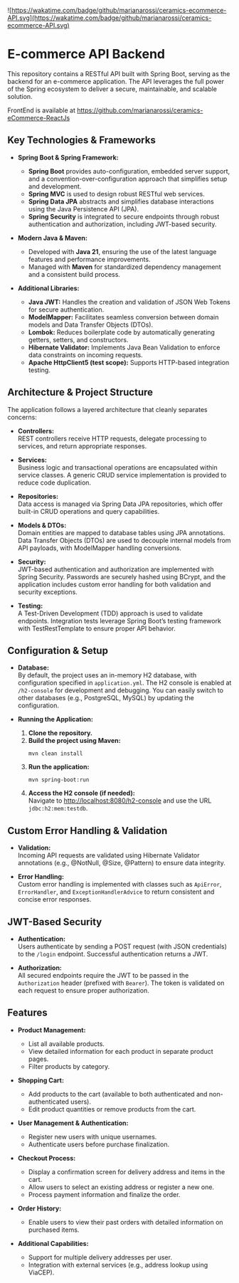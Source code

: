 ![https://wakatime.com/badge/github/marianarossi/ceramics-ecommerce-API.svg](https://wakatime.com/badge/github/marianarossi/ceramics-ecommerce-API.svg)


# E-commerce API Backend

This repository contains a RESTful API built with Spring Boot, serving as the backend for an e-commerce application. The API leverages the full power of the Spring ecosystem to deliver a secure, maintainable, and scalable solution.

FrontEnd is available at https://github.com/marianarossi/ceramics-eCommerce-ReactJs

## Key Technologies & Frameworks

- **Spring Boot & Spring Framework:**  
  - **Spring Boot** provides auto-configuration, embedded server support, and a convention-over-configuration approach that simplifies setup and development.
  - **Spring MVC** is used to design robust RESTful web services.
  - **Spring Data JPA** abstracts and simplifies database interactions using the Java Persistence API (JPA).
  - **Spring Security** is integrated to secure endpoints through robust authentication and authorization, including JWT-based security.

- **Modern Java & Maven:**  
  - Developed with **Java 21**, ensuring the use of the latest language features and performance improvements.
  - Managed with **Maven** for standardized dependency management and a consistent build process.

- **Additional Libraries:**  
  - **Java JWT:** Handles the creation and validation of JSON Web Tokens for secure authentication.
  - **ModelMapper:** Facilitates seamless conversion between domain models and Data Transfer Objects (DTOs).
  - **Lombok:** Reduces boilerplate code by automatically generating getters, setters, and constructors.
  - **Hibernate Validator:** Implements Java Bean Validation to enforce data constraints on incoming requests.
  - **Apache HttpClient5 (test scope):** Supports HTTP-based integration testing.

## Architecture & Project Structure

The application follows a layered architecture that cleanly separates concerns:

- **Controllers:**  
  REST controllers receive HTTP requests, delegate processing to services, and return appropriate responses.
  
- **Services:**  
  Business logic and transactional operations are encapsulated within service classes. A generic CRUD service implementation is provided to reduce code duplication.
  
- **Repositories:**  
  Data access is managed via Spring Data JPA repositories, which offer built-in CRUD operations and query capabilities.
  
- **Models & DTOs:**  
  Domain entities are mapped to database tables using JPA annotations. Data Transfer Objects (DTOs) are used to decouple internal models from API payloads, with ModelMapper handling conversions.
  
- **Security:**  
  JWT-based authentication and authorization are implemented with Spring Security. Passwords are securely hashed using BCrypt, and the application includes custom error handling for both validation and security exceptions.
  
- **Testing:**  
  A Test-Driven Development (TDD) approach is used to validate endpoints. Integration tests leverage Spring Boot’s testing framework with TestRestTemplate to ensure proper API behavior.

## Configuration & Setup

- **Database:**  
  By default, the project uses an in-memory H2 database, with configuration specified in `application.yml`. The H2 console is enabled at `/h2-console` for development and debugging. You can easily switch to other databases (e.g., PostgreSQL, MySQL) by updating the configuration.

- **Running the Application:**  
  1. **Clone the repository.**
  2. **Build the project using Maven:**
     ```
     mvn clean install
     ```
  3. **Run the application:**
     ```
     mvn spring-boot:run
     ```
  4. **Access the H2 console (if needed):**  
     Navigate to [http://localhost:8080/h2-console](http://localhost:8080/h2-console) and use the URL `jdbc:h2:mem:testdb`.

## Custom Error Handling & Validation

- **Validation:**  
  Incoming API requests are validated using Hibernate Validator annotations (e.g., @NotNull, @Size, @Pattern) to ensure data integrity.
  
- **Error Handling:**  
  Custom error handling is implemented with classes such as `ApiError`, `ErrorHandler`, and `ExceptionHandlerAdvice` to return consistent and concise error responses.

## JWT-Based Security

- **Authentication:**  
  Users authenticate by sending a POST request (with JSON credentials) to the `/login` endpoint. Successful authentication returns a JWT.
  
- **Authorization:**  
  All secured endpoints require the JWT to be passed in the `Authorization` header (prefixed with `Bearer`). The token is validated on each request to ensure proper authorization.

## Features

- **Product Management:**  
  - List all available products.  
  - View detailed information for each product in separate product pages.  
  - Filter products by category.

- **Shopping Cart:**  
  - Add products to the cart (available to both authenticated and non-authenticated users).  
  - Edit product quantities or remove products from the cart.

- **User Management & Authentication:**  
  - Register new users with unique usernames.  
  - Authenticate users before purchase finalization.

- **Checkout Process:**  
  - Display a confirmation screen for delivery address and items in the cart.  
  - Allow users to select an existing address or register a new one.  
  - Process payment information and finalize the order.

- **Order History:**  
  - Enable users to view their past orders with detailed information on purchased items.

- **Additional Capabilities:**  
  - Support for multiple delivery addresses per user.  
  - Integration with external services (e.g., address lookup using ViaCEP).

